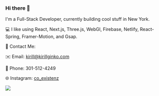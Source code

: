 ### Hi there 👋

I'm a Full-Stack Developer, currently building cool stuff in New York.

💻 I like using React, Next.js, Three.js, WebGl, Firebase, Netlify, React-Spring, Framer-Motion, and Gsap.  

🤝 Contact Me:

✉️ Email: kirill@kirillginko.com

📱 Phone: 301-512-4249

🌐 Instagram: <a href="http://www.instagram.com/co_existenz">co_existenz</a>

<img src="https://user-images.githubusercontent.com/53977030/136893311-83bf7aae-f03b-42f0-8601-d9ab14a09052.gif">
